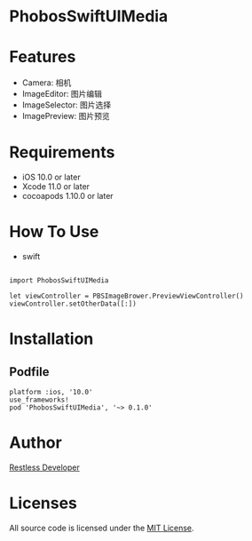 PhobosSwiftUIMedia
================
# Features
- Camera: 相机
- ImageEditor: 图片编辑
- ImageSelector: 图片选择
- ImagePreview: 图片预览



# Requirements
- iOS 10.0 or later
- Xcode 11.0 or later
- cocoapods 1.10.0 or later


# How To Use
- swift

```

import PhobosSwiftUIMedia

let viewController = PBSImageBrower.PreviewViewController()
viewController.setOtherData([:])

```

# Installation
## Podfile

```
platform :ios, '10.0'
use_frameworks!
pod 'PhobosSwiftUIMedia', '~> 0.1.0'
```


# Author
[Restless Developer](https://github.com/restlesscode)



# Licenses
All source code is licensed under the [MIT License](../../LICENSE).
